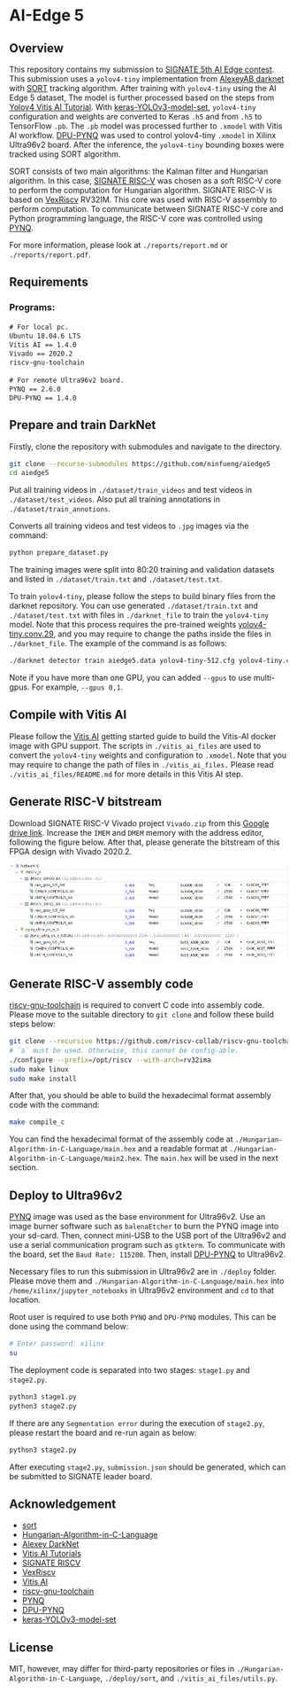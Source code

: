 # AI-Edge 5

## Overview

This repository contains my submission to [SIGNATE 5th AI Edge contest][1]. This submission uses a `yolov4-tiny` implementation from [AlexeyAB darknet][2] with [SORT][12] tracking algorithm. After training with `yolov4-tiny` using the AI Edge 5 dataset, The model is further processed based on the steps from [Yolov4 Vitis AI Tutorial][3]. With [keras-YOLOv3-model-set][11], `yolov4-tiny` configuration and weights are converted to Keras `.h5` and from `.h5` to TensorFlow `.pb`. The `.pb` model was processed further to `.xmodel` with Vitis AI workflow. [DPU-PYNQ][10] was used to control yolov4-tiny `.xmodel` in Xilinx Ultra96v2 board. After the inference, the `yolov4-tiny` bounding boxes were tracked using SORT algorithm.

SORT consists of two main algorithms: the Kalman filter and Hungarian algorithm. In this case, [SIGNATE RISC-V][4] was chosen as a soft RISC-V core to perform the computation for Hungarian algorithm. SIGNATE RISC-V is based on [VexRiscv][5] RV32IM. This core was used with RISC-V assembly to perform computation. To communicate between SIGNATE RISC-V core and Python programming language, the RISC-V core was controlled using [PYNQ][9].

For more information, please look at `./reports/report.md` or `./reports/report.pdf`.

## Requirements

### Programs:

```
# For local pc.
Ubuntu 18.04.6 LTS
Vitis AI == 1.4.0
Vivado == 2020.2
riscv-gnu-toolchain

# For remote Ultra96v2 board.
PYNQ == 2.6.0
DPU-PYNQ == 1.4.0
```

## Prepare and train DarkNet

Firstly, clone the repository with submodules and navigate to the directory.

```bash
git clone --recurse-submodules https://github.com/ninfueng/aiedge5
cd aiedge5
```

Put all training videos in `./dataset/train_videos` and test videos in `./dataset/test_videos`.
Also put all training annotations in `./dataset/train_annotions`.

Converts all training videos and test videos to `.jpg` images via the command:

```bash
python prepare_dataset.py
```

The training images were split into 80:20 training and validation datasets and listed in `./dataset/train.txt` and `./dataset/test.txt`.

To train `yolov4-tiny`, please follow the steps to build binary files from the darknet repository. You can use generated `./dataset/train.txt` and `./dataset/test.txt` with files in `./darknet_file` to train the `yolov4-tiny` model. Note that this process requires the pre-trained weights [yolov4-tiny.conv.29][6], and you may require to change the paths inside the files in `./darknet_file`. The example of the command is as follows:

```bash
./darknet detector train aiedge5.data yolov4-tiny-512.cfg yolov4-tiny.conv.29 -map
```

Note if you have more than one GPU, you can added `--gpus` to use multi-gpus. For example, `--gpus 0,1`.

## Compile with Vitis AI

Please follow the [Vitis AI][7] getting started guide to build the Vitis-AI docker image with GPU support.
The scripts in `./vitis_ai_files` are used to convert the `yolov4-tiny` weights and configuration to `.xmodel`.
Note that you may require to change the path of files in `./vitis_ai_files.` Please read `./vitis_ai_files/README.md` for more details in this Vitis AI step.

## Generate RISC-V bitstream

Download SIGNATE RISC-V Vivado project `Vivado.zip` from this [Google drive link][4]. Increase the `IMEM` and `DMEM` memory with the address editor, following the figure below. After that, please generate the bitstream of this FPGA design with Vivado 2020.2.

![Address editor with the new address ranges](./images/address-editor.png)

## Generate RISC-V assembly code

[riscv-gnu-toolchain][8] is required to convert C code into assembly code. Please move to the suitable directory to `git clone` and follow these build steps below:

```bash
git clone --recursive https://github.com/riscv-collab/riscv-gnu-toolchain
# `a` must be used. Otherwise, this cannot be config-able.
./configure --prefix=/opt/riscv --with-arch=rv32ima
sudo make linux
sudo make install
```

After that, you should be able to build the hexadecimal format assembly code with the command:

```bash
make compile_c
```

You can find the hexadecimal format of the assembly code at `./Hungarian-Algorithm-in-C-Language/main.hex` and a readable format at `./Hungarian-Algorithm-in-C-Language/main2.hex`. The `main.hex` will be used in the next section.

## Deploy to Ultra96v2

[PYNQ][9] image was used as the base environment for Ultra96v2. Use an image burner software such as `balenaEtcher` to burn the PYNQ image into your sd-card. Then, connect mini-USB to the USB port of the Ultra96v2 and use a serial communication program such as `gtkterm`. To communicate with the board, set the `Baud Rate: 115200`. Then, install [DPU-PYNQ][10] to Ultra96v2.

Necessary files to run this submission in Ultra96v2 are in `./deploy` folder. Please move them and `./Hungarian-Algorithm-in-C-Language/main.hex` into `/home/xilinx/jupyter_notebooks` in Ultra96v2 environment and `cd` to that location.

Root user is required to use both `PYNQ` and `DPU-PYNQ` modules.
This can be done using the command below:

```bash
# Enter password: xilinx
su
```

The deployment code is separated into two stages: `stage1.py` and `stage2.py`.

```bash
python3 stage1.py
python3 stage2.py
```

If there are any `Segmentation error` during the execution of `stage2.py`, please restart the board and re-run again as below:

```bash
python3 stage2.py
```

After executing `stage2.py`, `submission.json` should be generated, which can be submitted to SIGNATE leader board.

[1]: https://signate.jp/competitions/537
[2]: https://github.com/AlexeyAB/darknet
[3]: https://github.com/Xilinx/Vitis-AI-Tutorials/tree/master/Design_Tutorials/07-yolov4-tutorial
[4]: https://drive.google.com/drive/folders/10-Iuoyv82enzYSUc1rQC-JeBsagdHbnd
[5]: https://github.com/SpinalHDL/VexRiscv
[6]: https://github.com/AlexeyAB/darknet/releases/download/darknet_yolo_v4_pre/yolov4-tiny.conv.29
[7]: https://github.com/Xilinx/Vitis-AI
[8]: https://github.com/riscv-collab/riscv-gnu-toolchain.git
[9]: https://github.com/Xilinx/PYNQ
[10]: https://github.com/Xilinx/DPU-PYNQ
[11]: https://github.com/david8862/keras-YOLOv3-model-set
[12]: https://github.com/abewley/sort

## Acknowledgement

* [sort](https://github.com/abewley/sort)
* [Hungarian-Algorithm-in-C-Language](https://github.com/mohammadusman/Hungarian-Algorithm-in-C-Language)
* [Alexey DarkNet](https://github.com/AlexeyAB/darknet)
* [Vitis AI Tutorials](https://github.com/Xilinx/Vitis-AI-Tutorials)
* [SIGNATE RISCV](https://drive.google.com/drive/folders/10-Iuoyv82enzYSUc1rQC-JeBsagdHbnd)
* [VexRiscv](https://github.com/SpinalHDL/VexRiscv)
* [Vitis AI](https://github.com/Xilinx/Vitis-AI)
* [riscv-gnu-toolchain](https://github.com/riscv-collab/riscv-gnu-toolchain.git)
* [PYNQ](https://github.com/Xilinx/PYNQ)
* [DPU-PYNQ](https://github.com/Xilinx/DPU-PYNQ)
* [keras-YOLOv3-model-set](https://github.com/david8862/keras-YOLOv3-model-set)

## License

MIT, however, may differ for third-party repositories or files in `./Hungarian-Algorithm-in-C-Language`, `./deploy/sort`, and `./vitis_ai_files/utils.py`.
